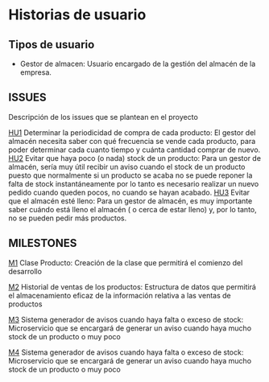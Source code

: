 # Historias de usuario 

## Tipos de usuario

- Gestor de almacen: Usuario encargado de la gestión del almacén de la empresa. 


## ISSUES
Descripción de los issues que se plantean en el proyecto

[HU1](https://github.com/eantoniocalo18/IV/issues/9) Determinar la periodicidad de compra de cada producto: El gestor del almacén necesita saber con qué frecuencia se vende cada producto, para poder determinar cada cuanto tiempo y cuánta cantidad comprar de nuevo.
[HU2](https://github.com/eantoniocalo18/IV/issues/13) Evitar que haya poco (o nada) stock de un producto: Para un gestor de almacén, sería muy útil recibir un aviso cuando el stock de un producto puesto que normalmente si un producto se acaba no se puede reponer la falta de stock instantáneamente por lo tanto es necesario realizar un nuevo pedido cuando queden pocos, no cuando se hayan acabado.
[HU3](https://github.com/eantoniocalo18/IV/issues/15) Evitar que el almacén esté lleno: Para un gestor de almacén, es muy importante saber cuándo está lleno el almacén ( o cerca de estar lleno) y, por lo tanto, no se pueden pedir más productos.

## MILESTONES

[M1](https://github.com/eantoniocalo18/IV/milestone/1) Clase Producto: Creación de la clase que permitirá el comienzo del desarrollo

[M2](https://github.com/eantoniocalo18/IV/milestone/3) Historial de ventas de los productos: Estructura de datos que permitirá el almacenamiento eficaz de la información relativa a las ventas de productos

[M3](https://github.com/eantoniocalo18/IV/milestone/4) Sistema generador de avisos cuando haya falta o exceso de stock: Microservicio que se encargará de generar un aviso cuando haya mucho stock de un producto o muy poco

[M4](https://github.com/eantoniocalo18/IV/milestone/2) Sistema generador de avisos cuando haya falta o exceso de stock: Microservicio que se encargará de generar un aviso cuando haya mucho stock de un producto o muy poco
